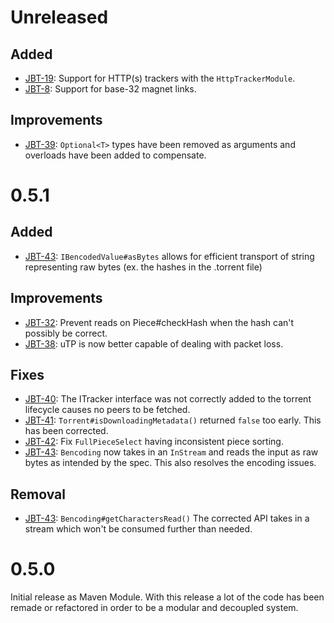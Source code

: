 # Unreleased

## Added
- [JBT-19](https://jira.johnnei.org/browse/JBT-19): Support for HTTP(s) trackers with the `HttpTrackerModule`.
- [JBT-8](https://jira.johnnei.org/browse/JBT-8): Support for base-32 magnet links.

## Improvements
- [JBT-39](https://jira.johnnei.org/browse/JBT-39): `Optional<T>` types have been removed as arguments and overloads have been added to compensate.

# 0.5.1
## Added
- [JBT-43](https://jira.johnnei.org/browse/JBT-43): `IBencodedValue#asBytes` allows for efficient transport of string representing raw bytes
 (ex. the hashes in the .torrent file)

## Improvements
- [JBT-32](https://jira.johnnei.org/browse/JBT-32): Prevent reads on Piece#checkHash when the hash can't possibly be correct.
- [JBT-38](https://jira.johnnei.org/browse/JBT-38): uTP is now better capable of dealing with packet loss.

## Fixes
- [JBT-40](https://jira.johnnei.org/browse/JBT-40): The ITracker interface was not correctly added to the torrent lifecycle causes no peers to be fetched.
- [JBT-41](https://jira.johnnei.org/browse/JBT-41): `Torrent#isDownloadingMetadata()` returned `false` too early. This has been corrected.
- [JBT-42](https://jira.johnnei.org/browse/JBT-42): Fix `FullPieceSelect` having inconsistent piece sorting.
- [JBT-43](https://jira.johnnei.org/browse/JBT-43): `Bencoding` now takes in an `InStream` and reads the input as raw bytes as intended by the spec. This also
 resolves the encoding issues.

## Removal
- [JBT-43](https://jira.johnnei.org/browse/JBT-43): `Bencoding#getCharactersRead()` The corrected API takes in a stream which won't be consumed further than
 needed.

# 0.5.0
Initial release as Maven Module. With this release a lot of the code has been remade or refactored in order to be a modular and decoupled system.